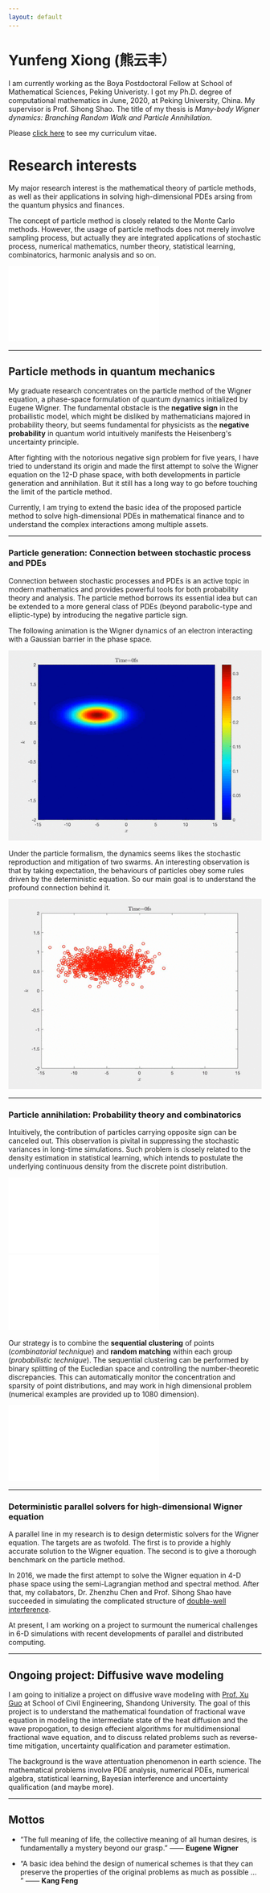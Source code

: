 ```yaml
---
layout: default
---
```


# Yunfeng Xiong (熊云丰）

I am currently working as the Boya Postdoctoral Fellow at School of Mathematical Sciences, Peking Univeristy. I got my Ph.D. degree of computational mathematics in June, 2020, at Peking University, China. My supervisor is Prof. Sihong Shao. The title of my thesis is _Many-body Wigner dynamics: Branching Random Walk and Particle Annihilation_.

Please [click here](./CV_PKU_Yunfeng_Xiong.pdf) to see my curriculum vitae.

# Research interests

My major research interest is the mathematical theory of particle methods, as well as their applications in solving high-dimensional PDEs arsing from the quantum physics and finances.  

The concept of particle method is closely related to the Monte Carlo methods. However, the usage of particle methods does not merely involve sampling process, but actually they are integrated applications of stochastic process, numerical mathematics, number theory, statistical learning, combinatorics, harmonic analysis and so on. 

![Connection](./assets/img/ch1_connection.pdf)

* * *

## Particle methods in quantum mechanics 

My graduate research concentrates on the particle method of the Wigner equation, a phase-space formulation of quantum dynamics initialized by Eugene Wigner. The fundamental obstacle is the **negative sign** in the probailistic model, which might be disliked by mathematicians majored in probability theory, but seems fundamental for physicists as the **negative probability** in quantum world intuitively manifests the Heisenberg's uncertainty principle.  

After fighting with the notorious negative sign problem for five years, I have tried to understand its origin and made the first attempt to solve the Wigner equation on the 12-D phase space, with both developments in particle generation and annihilation. But it still has a long way to go before touching the limit of the particle method. 

Currently, I am trying to extend the basic idea of the proposed particle method to solve high-dimensional PDEs in mathematical finance and to understand the complex interactions among multiple assets. 

* * *

### Particle generation: Connection between stochastic process and PDEs

Connection between stochastic processes and PDEs is an active topic in modern mathematics and provides powerful tools for both probability theory and analysis. The particle method borrows its essential idea but can be extended to a more general class of PDEs (beyond parabolic-type and elliptic-type) by introducing the negative particle sign.

The following animation is the Wigner dynamics of an electron interacting with a Gaussian barrier in the phase space.

![asm](./assets/img/asm.gif)

Under the particle formalism, the dynamics seems likes the stochastic reproduction and mitigation of two swarms. An interesting observation is that by taking expectation, the behaviours of particles obey some rules driven by the deterministic equation. So our main goal is to understand the profound connection behind it.

![branching](./assets/img/branching.gif)


* * *

### Particle annihilation: Probability theory and combinatorics 

Intuitively, the contribution of particles carrying opposite sign can be canceled out. This observation is pivital in suppressing the stochastic variances in long-time simulations. Such problem is closely related to the density estimation in statistical learning, which intends to postulate the underlying continuous density from the discrete point distribution. 

![wf_discrete](./assets/img/wf_sample.pdf)
![wf_discrete](./assets/img/wignerfunction.pdf)

Our strategy is to combine the **sequential clustering** of points (_combinatorial technique_) and **random matching** within each group (_probabilistic technique_). The sequential clustering can be performed by binary splitting of the Eucledian space and controlling the number-theoretic discrepancies. This can automatically monitor the concentration and sparsity of point distributions, and may work in high dimensional problem (numerical examples are provided up to 1080 dimension).


![wf_ded](./assets/img/wf_ded.pdf)


* * *

### Deterministic parallel solvers for high-dimensional Wigner equation 

A parallel line in my research is to design determistic solvers for the Wigner equation. The targets are as twofold. The first is to provide a highly accurate solution to the Wigner equation. The second is to give a thorough benchmark on the particle method.

In 2016, we made the first attempt to solve the Wigner equation in 4-D phase space using the semi-Lagrangian method and spectral method. After that, my collabators, Dr. Zhenzhu Chen and Prof. Sihong Shao have succeeded in simulating the complicated structure of [double-well interference](https://doi.org/10.1016/j.jcp.2019.06.047).   

At present, I am working on a project to surmount the numerical challenges in 6-D simulations with recent developments of parallel and distributed computing. 

* * *

## Ongoing project: Diffusive wave modeling 

I am going to initialize a project on diffusive wave modeling with [Prof. Xu Guo](https://www.tjsl.sdu.edu.cn/info/1331/8187.htm) at School of Civil Engineering, Shandong University. The goal of this project is to understand the mathematical foundation of fractional wave equation in modeling the intermediate state of the heat diffusion and the wave propogation, to design effecient algorithms for multidimensional fractional wave equation, and to discuss related problems such as reverse-time mitigation, uncertainty qualification and parameter estimation. 


The background is the wave attentuation phenomenon in earth science. The mathematical problems involve PDE analysis, numerical PDEs, numerical algebra, statistical learning, Bayesian interference and uncertainty qualification (and maybe more).    

* * *

## Mottos

- “The full meaning of life, the collective meaning of all human desires, is fundamentally a mystery beyond our grasp.” —— **Eugene Wigner**

- “A basic idea behind the design of numerical schemes is that they can preserve the properties of the original problems as much as possible ... ”
—— **Kang Feng**


